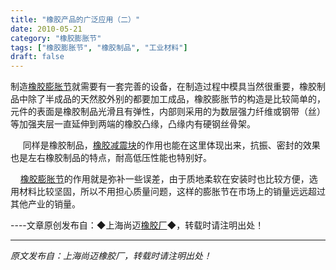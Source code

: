 ```yaml
---
title: "橡胶产品的广泛应用（二）"
date: 2010-05-21
category: "橡胶膨胀节"
tags: ["橡胶膨胀节", "橡胶制品", "工业材料"]
draft: false
---
```


制造[橡胶膨胀节](http://www.smpolymer.com/xiangjiaopengzhangjie/ )就需要有一套完善的设备，在制造过程中模具当然很重要，橡胶制品中除了半成品的天然胶外别的都要加工成品，橡胶膨胀节的构造是比较简单的，元件的表面是橡胶制品光滑且有弹性，内部则采用的为数层强力纤维或钢带（丝）等加强夹层一直延伸到两端的橡胶凸缘，凸缘内有硬钢丝骨架。

     同样是橡胶制品，[橡胶减震块](http://www.smpolymer.com/)的作用也能在这里体现出来，抗振、密封的效果也是左右橡胶制品的特点，耐高低压性能也特别好。

    [橡胶膨胀节](http://www.smpolymer.com/xiangjiaopengzhangjie/ )的作用就是弥补一些误差，由于质地柔软在安装时也比较方便，选用材料比较坚固，所以不用担心质量问题，这样的膨胀节在市场上的销量远远超过其他产业的销量。

----文章原创发布自：◆上海尚迈[橡胶厂](http://www.smpolymer.com/)◆，转载时请注明出处！

---

*原文发布自：上海尚迈橡胶厂，转载时请注明出处！*

